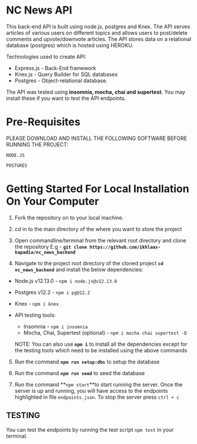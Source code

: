 # NC News API

This back-end API is built using node.js, postgres and Knex. The API serves articles of various users on different topics and allows users to post/delete comments and upvote/downvote articles. The API stores data on a relational database (postgres) which is hosted using HEROKU.

Technologies used to create API:

- Express.js - Back-End framework
- Knex.js - Query Builder for SQL databases
- Postgres - Object-relational database.

The API was tested using **insomnia, mocha, chai and supertest**. You may install these if you want to test the API endpoints.

# Pre-Requisites

PLEASE DOWNLOAD AND INSTALL THE FOLLOWING SOFTWARE BEFORE RUNNING THE PROJECT:

`NODE.JS`

`POSTGRES`

# Getting Started For Local Installation On Your Computer

1. Fork the repository on to your local machine.

2. cd in to the main directory of the where you want to store the project

3. Open commandline/terminal from the relevant root directory and clone the repository E.g -  **`git clone https://github.com/ikhlaas-kapadia/nc_news_backend`**

4) Navigate to the project root directory of the cloned project **`cd nc_news_backend`**  and install the below dependencies:

- Node.js v12.13.0 - `npm i node.js@v12.13.0`
- Postgres v12.2 - `npm i pg@12.2`
- Knex - `npm i knex`
- API testing tools:
  - Insomnia - `npm i insomnia`
  - Mocha, Chai, Supertest (optional) - `npm i mocha chai supertest -D`

  NOTE: You can also use **`npm i`** to install all the dependencies except for the testing tools which need to be installed using the above commands

5. Run the command **`npm run setup:dbs`** to setup the database

6. Run the command **`npm run seed`** to seed the database

7. Run the command **`npm start`**to start running the server. Once the server is up and running, you will have access to the endpoints highlighted in file `endpoints.json`. To stop the server press `ctrl + c`

## TESTING

You can test the endpoints by running the test script `npm test` in your terminal.
